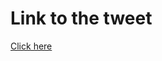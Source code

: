 # Link to the tweet

[Click here](https://twitter.com/roc_tanweer/status/1509060986107359232?s=20&t=lm50ehsJbnS3szu-1x6NPw)
